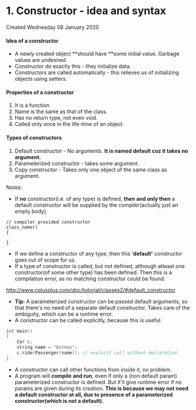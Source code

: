 # 1. Constructor - idea and syntax
Created Wednesday 08 January 2020

#### Idea of a constructor
* A newly created object **should have **some initial value. Garbage values are undesired.
* Constructor do exactly this - they initialize data.
* Constructors are called automatically - this relieves us of initializing objects using setters.


#### Properties of a constructor
1. It is a function
2. Name is the same as that of the class.
3. Has no return type, not even void.
4. Called only once in the life-time of an object.


#### Types of constructors
1. Default constructor - No arguments. **It is named default coz it takes no argument.**
2. Parameterized constructor -  takes some argument.
3. Copy constructor - Takes only one object of the same class as argument.


Notes:
* If **no** constructor(i.e. of any type) is defined, **then and only then** a default constructor will be supplied by the compiler(actually just an empty body).
```
// compiler provided constructor
class_name()
{

}
```

* If we define a constructor of any type, then this '**default'** constructor goes out of scope for us.
* If a type of constructor is called, but not defined, although atleast one constructor(of some other type) has been defined. Then this is a compilation error, as no matching constructor could be found.

<http://www.cplusplus.com/doc/tutorial/classes2/#default_constructor>

* **Tip:** A parameterized constructor can be passed default arguments, so that there's no need of a separate default constructor. Takes care of the ambiguity, which can be a runtime error.
* A constructor can be called explicitly, because this is useful.
```c++
int main()
{
	Car c;
	string name = "Batman";
	c.ride(Passenger(name)); // explicit call without declaration
}
```
* A constructor can call other functions from inside it, no problem.
* A program will **compile** **and run**, even if only a (non default param) parameterized constructor is defined. But it'll give runtime error if no params are given during its creation. **This is because we may not need a default constructor at all, due to presence of a parameterized constructor(which is not a default).**


